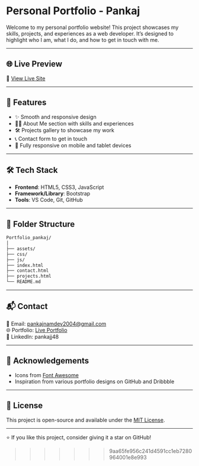
#                                                                                      Personal Portfolio - Pankaj

Welcome to my personal portfolio website! This project showcases my skills, projects, and experiences as a web developer. It’s designed to highlight who I am, what I do, and how to get in touch with me.

---

## 🌐 Live Preview


🔗 [View Live Site](https://pankajj48.github.io/Portfolio_pankaj/#)

---

## 📌 Features

- ✨ Smooth and responsive design
- 🧑‍💼 About Me section with skills and experiences
- 🛠️ Projects gallery to showcase my work
- 📞 Contact form to get in touch
- 📱 Fully responsive on mobile and tablet devices

---

## 🛠️ Tech Stack

- **Frontend**: HTML5, CSS3, JavaScript
- **Framework/Library**: Bootstrap
- **Tools**: VS Code, Git, GitHub

---

## 📁 Folder Structure

```bash
Portfolio_pankaj/
│
├── assets/               
├── css/                 
├── js/                  
├── index.html             
├── contact.html           
├── projects.html         
└── README.md              
```
---


## 📬 Contact

📧 Email: pankajnamdev2004@gmail.com  
🌐 Portfolio: [Live Portfolio](https://pankajj48.github.io/Portfolio_pankaj/#)  
📱 LinkedIn: pankajj48

---

## 🙏 Acknowledgements

- Icons from [Font Awesome](https://fontawesome.com/)
- Inspiration from various portfolio designs on GitHub and Dribbble

---

## 📄 License

This project is open-source and available under the [MIT License](LICENSE).

---

⭐ If you like this project, consider giving it a star on GitHub!
>>>>>>> 9aa65fe956c241d4591cc1eb7280964001e8e993
